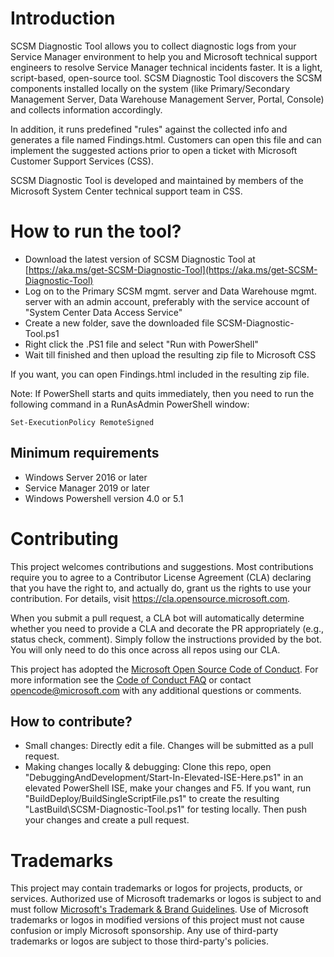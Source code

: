 # Introduction

SCSM Diagnostic Tool allows you to collect diagnostic logs from your Service Manager environment to help you and Microsoft technical support engineers to resolve Service Manager technical incidents faster. It is a light, script-based, open-source tool. SCSM Diagnostic Tool discovers the SCSM components installed locally on the system (like Primary/Secondary Management Server, Data Warehouse Management Server, Portal, Console) and collects information accordingly.

In addition, it runs predefined "rules" against the collected info and generates a file named Findings.html. Customers can open this file and can implement the suggested actions prior to open a ticket with Microsoft Customer Support Services (CSS).

SCSM Diagnostic Tool is developed and maintained by members of the Microsoft System Center technical support team in CSS.

# How to run the tool?

- Download the latest version of SCSM Diagnostic Tool at [https://aka.ms/get-SCSM-Diagnostic-Tool](https://aka.ms/get-SCSM-Diagnostic-Tool)
- Log on to the Primary SCSM mgmt. server and Data Warehouse mgmt. server with an admin account, preferably with the service account of "System Center Data Access Service"
- Create a new folder, save the downloaded file SCSM-Diagnostic-Tool.ps1
- Right click the .PS1 file and select "Run with PowerShell"
- Wait till finished and then upload the resulting zip file to Microsoft CSS

If you want, you can open Findings.html included in the resulting zip file.
 
Note: If PowerShell starts and quits immediately, then you need to run the following command in a RunAsAdmin PowerShell window:

`Set-ExecutionPolicy RemoteSigned`

## Minimum requirements

- Windows Server 2016 or later
- Service Manager 2019 or later
- Windows Powershell version 4.0 or 5.1

# Contributing

This project welcomes contributions and suggestions.  Most contributions require you to agree to a
Contributor License Agreement (CLA) declaring that you have the right to, and actually do, grant us
the rights to use your contribution. For details, visit https://cla.opensource.microsoft.com.

When you submit a pull request, a CLA bot will automatically determine whether you need to provide
a CLA and decorate the PR appropriately (e.g., status check, comment). Simply follow the instructions
provided by the bot. You will only need to do this once across all repos using our CLA.

This project has adopted the [Microsoft Open Source Code of Conduct](https://opensource.microsoft.com/codeofconduct/).
For more information see the [Code of Conduct FAQ](https://opensource.microsoft.com/codeofconduct/faq/) or
contact [opencode@microsoft.com](mailto:opencode@microsoft.com) with any additional questions or comments.

## How to contribute?
- Small changes: Directly edit a file. Changes will be submitted as a pull request.
- Making changes locally & debugging: Clone this repo, open "DebuggingAndDevelopment/Start-In-Elevated-ISE-Here.ps1" in an elevated PowerShell ISE, make your changes and F5. If you want, run "BuildDeploy/BuildSingleScriptFile.ps1" to create the resulting "LastBuild\SCSM-Diagnostic-Tool.ps1" for testing locally. Then push your changes and create a pull request.

# Trademarks

This project may contain trademarks or logos for projects, products, or services. Authorized use of Microsoft 
trademarks or logos is subject to and must follow 
[Microsoft's Trademark & Brand Guidelines](https://www.microsoft.com/en-us/legal/intellectualproperty/trademarks/usage/general).
Use of Microsoft trademarks or logos in modified versions of this project must not cause confusion or imply Microsoft sponsorship.
Any use of third-party trademarks or logos are subject to those third-party's policies.
